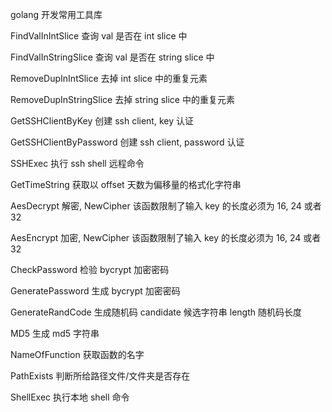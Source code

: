 golang 开发常用工具库

FindValInIntSlice 查询 val 是否在 int slice 中

FindValInStringSlice 查询 val 是否在 string slice 中

RemoveDupInIntSlice 去掉 int slice 中的重复元素

RemoveDupInStringSlice 去掉 string slice 中的重复元素

GetSSHClientByKey 创建 ssh client, key 认证

GetSSHClientByPassword 创建 ssh client, password 认证

SSHExec 执行 ssh shell 远程命令

GetTimeString 获取以 offset 天数为偏移量的格式化字符串

AesDecrypt 解密, NewCipher 该函数限制了输入 key 的长度必须为 16, 24 或者 32

AesEncrypt 加密, NewCipher 该函数限制了输入 key 的长度必须为 16, 24 或者 32

CheckPassword 检验 bycrypt 加密密码

GeneratePassword 生成 bycrypt 加密密码

GenerateRandCode 生成随机码 candidate 候选字符串 length 随机码长度

MD5 生成 md5 字符串

NameOfFunction 获取函数的名字

PathExists 判断所给路径文件/文件夹是否存在

ShellExec 执行本地 shell 命令
